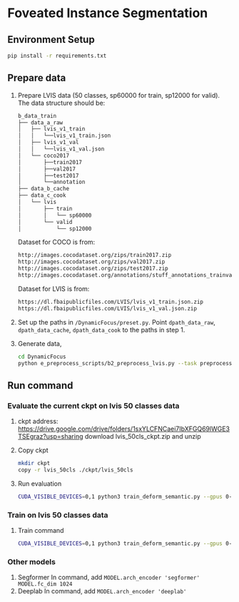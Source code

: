# Foveated Instance Segmentation
## Environment Setup
```bash
pip install -r requirements.txt
```

## Prepare data
1. Prepare LVIS data (50 classes, sp60000 for train, sp12000 for valid). The data structure should be:
    ```bash
    b_data_train
    ├── data_a_raw
    │   ├── lvis_v1_train
    │   │   └──lvis_v1_train.json
    │   ├── lvis_v1_val
    │   │   └──lvis_v1_val.json
    │   └── coco2017
    │       ├──train2017
    │       ├──val2017
    │       ├──test2017
    │       └──annotation
    ├── data_b_cache
    ├── data_c_cook
    │   └── lvis
    │       ├── train
    │       │   └── sp60000
    │       └── valid
    │           └── sp12000
    ```
    Dataset for COCO is from:
    ```bash
    http://images.cocodataset.org/zips/train2017.zip
    http://images.cocodataset.org/zips/val2017.zip
    http://images.cocodataset.org/zips/test2017.zip
    http://images.cocodataset.org/annotations/stuff_annotations_trainval2017.zip
    ```
    Dataset for LVIS is from:
    ```bash
    https://dl.fbaipublicfiles.com/LVIS/lvis_v1_train.json.zip
    https://dl.fbaipublicfiles.com/LVIS/lvis_v1_val.json.zip
    ```
2. Set up the paths in ```/DynamicFocus/preset.py```. Point ```dpath_data_raw```, ```dpath_data_cache```, ```dpath_data_cook``` to the paths in step 1.

3. Generate data, 
    ```bash
    cd DynamicFocus
    python e_preprocess_scripts/b2_preprocess_lvis.py --task preprocess --dataset_partition train valid --sample_num 60000
    ```

## Run command
### Evaluate the current ckpt on lvis 50 classes data
1. ckpt address: https://drive.google.com/drive/folders/1sxYLCFNCaei7IbXFGQ69lWGE3TSEgraz?usp=sharing
    download lvis_50cls_ckpt.zip and unzip

2. Copy ckpt
    ```bash
    mkdir ckpt
    copy -r lvis_50cls ./ckpt/lvis_50cls
    ```

3. Run evaluation
    ```bash
    CUDA_VISIBLE_DEVICES=0,1 python3 train_deform_semantic.py --gpus 0-1 --cfg config/deform.yaml TRAIN.task_input_size '(80,80)' DIR "./ckpt/lvis_50cls_hrnet" TRAIN.deform_joint_loss True VAL.no_upsample True TRAIN.num_epoch 121 TRAIN.start_epoch 120 TRAIN.eval_per_epoch 1 TRAIN.skip_train_for_eval True VAL.no_upsample True DATASET.dataset_marker_train 'sp60000' DATASET.dataset_marker_valid 'sp12000' MODEL.gaussian_radius 45 TRAIN.saliency_input_size '(80, 80)'
    ```

### Train on lvis 50 classes data
1. Train command
    ```bash
    CUDA_VISIBLE_DEVICES=0,1 python3 train_deform_semantic.py --gpus 0-1 --cfg config/deform.yaml TRAIN.task_input_size '(80,80)' DIR "./ckpt/lvis_50cls_hr_net_train" TRAIN.deform_joint_loss True VAL.no_upsample True TRAIN.num_epoch 150 TRAIN.eval_per_epoch 10 TRAIN.checkpoint_per_epoch 20 TRAIN.skip_train_for_eval False VAL.no_upsample True DATASET.dataset_marker_train 'sp60000' DATASET.dataset_marker_valid 'sp12000' MODEL.gaussian_radius 45 TRAIN.saliency_input_size '(80, 80)'
    ```

### Other models
1. Segformer
    In command, add ```MODEL.arch_encoder 'segformer' MODEL.fc_dim 1024```
2. Deeplab
    In command, add ```MODEL.arch_encoder 'deeplab'```